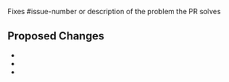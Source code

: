 <!-- General PR guidelines:

Most PRs should be opened against the main branch.

If the change should also be in the most recent release, add the
corresponding "cherrypick-0.X" label; for example, "cherrypick-0.12", to the
original PR. Best practice is to open a PR for the cherry-pick yourself after
your original PR has been merged into the main branch. Once the cherry-pick PR
has merged, remove the cherry-pick label from the original PR.

For more information on contributing to the Knative Docs, see:
https://www.knative.dev/community/contributing/

 -->

Fixes #issue-number or description of the problem the PR solves

## Proposed Changes <!-- Describe the changes the PR makes. -->

-
-
-
